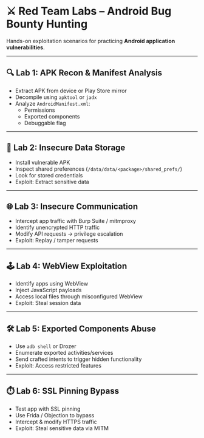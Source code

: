 # ⚔️ Red Team Labs – Android Bug Bounty Hunting

Hands-on exploitation scenarios for practicing **Android application vulnerabilities**.

---

## 🔍 Lab 1: APK Recon & Manifest Analysis
- Extract APK from device or Play Store mirror
- Decompile using `apktool` or `jadx`
- Analyze `AndroidManifest.xml`:
  - Permissions
  - Exported components
  - Debuggable flag

---

## 🧩 Lab 2: Insecure Data Storage
- Install vulnerable APK
- Inspect shared preferences (`/data/data/<package>/shared_prefs/`)
- Look for stored credentials
- Exploit: Extract sensitive data

---

## 🌐 Lab 3: Insecure Communication
- Intercept app traffic with Burp Suite / mitmproxy
- Identify unencrypted HTTP traffic
- Modify API requests → privilege escalation
- Exploit: Replay / tamper requests

---

## 🕹️ Lab 4: WebView Exploitation
- Identify apps using WebView
- Inject JavaScript payloads
- Access local files through misconfigured WebView
- Exploit: Steal session data

---

## 🛠️ Lab 5: Exported Components Abuse
- Use `adb shell` or Drozer
- Enumerate exported activities/services
- Send crafted intents to trigger hidden functionality
- Exploit: Access restricted features

---

## ⏱️ Lab 6: SSL Pinning Bypass
- Test app with SSL pinning
- Use Frida / Objection to bypass
- Intercept & modify HTTPS traffic
- Exploit: Steal sensitive data via MITM

